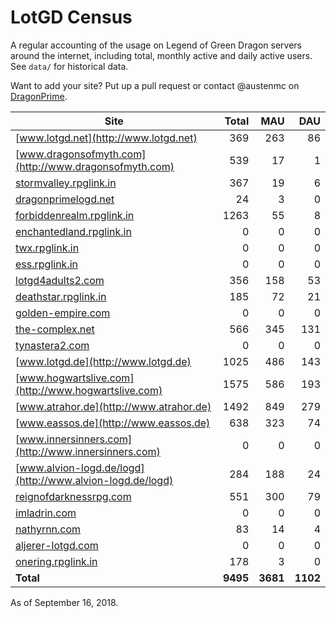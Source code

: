 # LotGD Census
A regular accounting of the usage on Legend of Green Dragon servers around the internet, including total, monthly active and daily active users. See `data/` for historical data.

Want to add your site? Put up a pull request or contact @austenmc on [DragonPrime](http://dragonprime.net).


Site | Total | MAU | DAU
--- | ---:| ---:| ---:
[www.lotgd.net](http://www.lotgd.net)|369|263|86
[www.dragonsofmyth.com](http://www.dragonsofmyth.com)|539|17|1
[stormvalley.rpglink.in](http://stormvalley.rpglink.in)|367|19|6
[dragonprimelogd.net](http://dragonprimelogd.net)|24|3|0
[forbiddenrealm.rpglink.in](http://forbiddenrealm.rpglink.in)|1263|55|8
[enchantedland.rpglink.in](http://enchantedland.rpglink.in)|0|0|0
[twx.rpglink.in](http://twx.rpglink.in)|0|0|0
[ess.rpglink.in](http://ess.rpglink.in)|0|0|0
[lotgd4adults2.com](http://lotgd4adults2.com)|356|158|53
[deathstar.rpglink.in](http://deathstar.rpglink.in)|185|72|21
[golden-empire.com](http://golden-empire.com)|0|0|0
[the-complex.net](http://the-complex.net)|566|345|131
[tynastera2.com](http://tynastera2.com)|0|0|0
[www.lotgd.de](http://www.lotgd.de)|1025|486|143
[www.hogwartslive.com](http://www.hogwartslive.com)|1575|586|193
[www.atrahor.de](http://www.atrahor.de)|1492|849|279
[www.eassos.de](http://www.eassos.de)|638|323|74
[www.innersinners.com](http://www.innersinners.com)|0|0|0
[www.alvion-logd.de/logd](http://www.alvion-logd.de/logd)|284|188|24
[reignofdarknessrpg.com](http://reignofdarknessrpg.com)|551|300|79
[imladrin.com](http://imladrin.com)|0|0|0
[nathyrnn.com](http://nathyrnn.com)|83|14|4
[aljerer-lotgd.com](http://aljerer-lotgd.com)|0|0|0
[onering.rpglink.in](http://onering.rpglink.in)|178|3|0
**Total**|**9495**|**3681**|**1102**

As of September 16, 2018.
